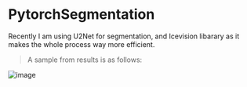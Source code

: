 # PytorchSegmentation

Recently I am using U2Net for segmentation, and Icevision libarary as it makes the whole process way more efficient.



> A sample from results is as follows:



![image](https://user-images.githubusercontent.com/62832721/142341320-c77b3429-94c5-4170-8c66-f9aa4bb679ad.png)
